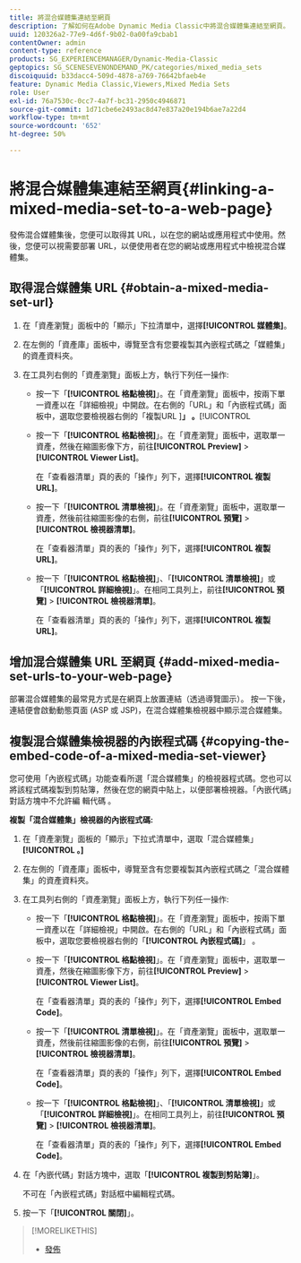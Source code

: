 ```yaml
---
title: 將混合媒體集連結至網頁
description: 了解如何在Adobe Dynamic Media Classic中將混合媒體集連結至網頁。
uuid: 120326a2-77e9-4d6f-9b02-0a00fa9cbab1
contentOwner: admin
content-type: reference
products: SG_EXPERIENCEMANAGER/Dynamic-Media-Classic
geptopics: SG_SCENESEVENONDEMAND_PK/categories/mixed_media_sets
discoiquuid: b33dacc4-509d-4878-a769-76642bfaeb4e
feature: Dynamic Media Classic,Viewers,Mixed Media Sets
role: User
exl-id: 76a7530c-0cc7-4a7f-bc31-2950c4946871
source-git-commit: 1d71cbe6e2493ac8d47e837a20e194b6ae7a22d4
workflow-type: tm+mt
source-wordcount: '652'
ht-degree: 50%

---
```


# 將混合媒體集連結至網頁{#linking-a-mixed-media-set-to-a-web-page}

發佈混合媒體集後，您便可以取得其 URL，以在您的網站或應用程式中使用。然後，您便可以視需要部署 URL，以便使用者在您的網站或應用程式中檢視混合媒體集。

## 取得混合媒體集 URL {#obtain-a-mixed-media-set-url}

1. 在「資產瀏覽」面板中的「顯示」下拉清單中，選擇&#x200B;**[!UICONTROL 媒體集]**。
1. 在左側的「資產庫」面板中，導覽至含有您要複製其內嵌程式碼之「媒體集」的資產資料夾。
1. 在工具列右側的「資產瀏覽」面板上方，執行下列任一操作:

   * 按一下「**[!UICONTROL 格點檢視]**」。在「資產瀏覽」面板中，按兩下單一資產以在「詳細檢視」中開啟。在右側的「URL」和「內嵌程式碼」面板中，選取您要檢視器右側的「複製URL ]**」 。**[!UICONTROL 
   * 按一下「**[!UICONTROL 格點檢視]**」。在「資產瀏覽」面板中，選取單一資產，然後在縮圖影像下方，前往&#x200B;**[!UICONTROL Preview]** > **[!UICONTROL Viewer List]**。

      在「查看器清單」頁的表的「操作」列下，選擇&#x200B;**[!UICONTROL 複製URL]**。

   * 按一下「**[!UICONTROL 清單檢視]**」。在「資產瀏覽」面板中，選取單一資產，然後前往縮圖影像的右側，前往&#x200B;**[!UICONTROL 預覽]** > **[!UICONTROL 檢視器清單]**。

      在「查看器清單」頁的表的「操作」列下，選擇&#x200B;**[!UICONTROL 複製URL]**。

   * 按一下「**[!UICONTROL 格點檢視]**」、「**[!UICONTROL 清單檢視]**」或「**[!UICONTROL 詳細檢視]**」。在相同工具列上，前往&#x200B;**[!UICONTROL 預覽]** > **[!UICONTROL 檢視器清單]**。

      在「查看器清單」頁的表的「操作」列下，選擇&#x200B;**[!UICONTROL 複製URL]**。

## 增加混合媒體集 URL 至網頁 {#add-mixed-media-set-urls-to-your-web-page}

部署混合媒體集的最常見方式是在網頁上放置連結（透過導覽圖示）。 按一下後，連結便會啟動動態頁面 (ASP 或 JSP)，在混合媒體集檢視器中顯示混合媒體集。

## 複製混合媒體集檢視器的內嵌程式碼 {#copying-the-embed-code-of-a-mixed-media-set-viewer}

您可使用「內嵌程式碼」功能查看所選「混合媒體集」的檢視器程式碼。您也可以將該程式碼複製到剪貼簿，然後在您的網頁中貼上，以便部署檢視器。「內嵌代碼」對話方塊中不允許編 輯代碼 。

**複製「混合媒體集」檢視器的內嵌程式碼:**

1. 在「資產瀏覽」面板的「顯示」下拉式清單中，選取「混合媒體集」**[!UICONTROL 。]**
1. 在左側的「資產庫」面板中，導覽至含有您要複製其內嵌程式碼之「混合媒體集」的資產資料夾。
1. 在工具列右側的「資產瀏覽」面板上方，執行下列任一操作:

   * 按一下「**[!UICONTROL 格點檢視]**」。在「資產瀏覽」面板中，按兩下單一資產以在「詳細檢視」中開啟。在右側的「URL」和「內嵌程式碼」面板中，選取您要檢視器右側的「**[!UICONTROL 內嵌程式碼]**」 。
   * 按一下「**[!UICONTROL 格點檢視]**」。在「資產瀏覽」面板中，選取單一資產，然後在縮圖影像下方，前往&#x200B;**[!UICONTROL Preview]** > **[!UICONTROL Viewer List]**。

      在「查看器清單」頁的表的「操作」列下，選擇&#x200B;**[!UICONTROL Embed Code]**。

   * 按一下「**[!UICONTROL 清單檢視]**」。在「資產瀏覽」面板中，選取單一資產，然後前往縮圖影像的右側，前往&#x200B;**[!UICONTROL 預覽]** > **[!UICONTROL 檢視器清單]**。

      在「查看器清單」頁的表的「操作」列下，選擇&#x200B;**[!UICONTROL Embed Code]**。

   * 按一下「**[!UICONTROL 格點檢視]**」、「**[!UICONTROL 清單檢視]**」或「**[!UICONTROL 詳細檢視]**」。在相同工具列上，前往&#x200B;**[!UICONTROL 預覽]** > **[!UICONTROL 檢視器清單]**。

      在「查看器清單」頁的表的「操作」列下，選擇&#x200B;**[!UICONTROL Embed Code]**。

1. 在「內嵌代碼」對話方塊中，選取「**[!UICONTROL 複製到剪貼簿]**」。

   不可在「內嵌程式碼」對話框中編輯程式碼。

1. 按一下「**[!UICONTROL 關閉]**」。

>[!MORELIKETHIS]
>
>* [發佈](publishing-files.md#publishing_files)

